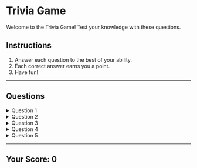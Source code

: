 # Trivia Game

Welcome to the Trivia Game! Test your knowledge with these questions.

## Instructions

1. Answer each question to the best of your ability.
2. Each correct answer earns you a point.
3. Have fun!

---

## Questions

<!-- Questions will be dynamically populated from the API -->

<!-- API Endpoint: https://opentdb.com/api.php?amount=5&type=multiple -->

<!-- Placeholder for questions -->
<!-- Question 1 -->
<details>
  <summary>Question 1</summary>
  <p id="question1"></p>
  <details>
    <summary>Options</summary>
    <ul id="options1"></ul>
  </details>
  <p id="answer1"></p>
</details>

<!-- Question 2 -->
<details>
  <summary>Question 2</summary>
  <p id="question2"></p>
  <details>
    <summary>Options</summary>
    <ul id="options2"></ul>
  </details>
  <p id="answer2"></p>
</details>

<!-- Question 3 -->
<details>
  <summary>Question 3</summary>
  <p id="question3"></p>
  <details>
    <summary>Options</summary>
    <ul id="options3"></ul>
  </details>
  <p id="answer3"></p>
</details>

<!-- Question 4 -->
<details>
  <summary>Question 4</summary>
  <p id="question4"></p>
  <details>
    <summary>Options</summary>
    <ul id="options4"></ul>
  </details>
  <p id="answer4"></p>
</details>

<!-- Question 5 -->
<details>
  <summary>Question 5</summary>
  <p id="question5"></p>
  <details>
    <summary>Options</summary>
    <ul id="options5"></ul>
  </details>
  <p id="answer5"></p>
</details>

---

## Your Score: 0

<!-- JavaScript code to fetch and populate questions from the API -->
<script>
  async function fetchTriviaQuestions() {
    const response = await fetch('https://opentdb.com/api.php?amount=5&type=multiple');
    const data = await response.json();

    const questions = data.results;
    for (let i = 0; i < questions.length; i++) {
      const questionElement = document.getElementById(`question${i + 1}`);
      const optionsElement = document.getElementById(`options${i + 1}`);
      const answerElement = document.getElementById(`answer${i + 1}`);

      questionElement.textContent = questions[i].question;
      
      // Randomly shuffle answer options
      const options = [...questions[i].incorrect_answers, questions[i].correct_answer];
      options.sort(() => Math.random() - 0.5);

      options.forEach((option, index) => {
        const li = document.createElement('li');
        li.textContent = option;
        li.addEventListener('click', () => checkAnswer(option, questions[i].correct_answer, answerElement));
        optionsElement.appendChild(li);
      });
    }
  }

  function checkAnswer(selectedAnswer, correctAnswer, answerElement) {
    if (selectedAnswer === correctAnswer) {
      answerElement.textContent = 'Correct! 🎉';
      updateScore(1);
    } else {
      answerElement.textContent = 'Incorrect. 😔';
    }
  }

  function updateScore(points) {
    const scoreElement = document.getElementById('score');
    const currentScore = parseInt(scoreElement.textContent);
    scoreElement.textContent = currentScore + points;
  }

  // Fetch questions when the page loads
  fetchTriviaQuestions();
</script>
